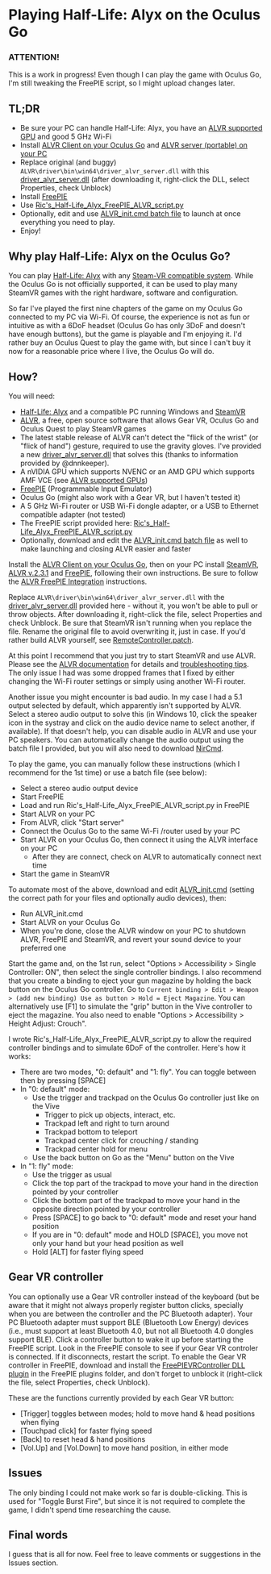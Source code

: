 # Playing Half-Life: Alyx on the Oculus Go

### ATTENTION!

This is a work in progress! Even though I can play the game with Oculus Go, I'm still tweaking the FreePIE script, so I might upload changes later.

## TL;DR

* Be sure your PC can handle Half-Life: Alyx,  you have an [ALVR supported GPU](https://github.com/polygraphene/ALVR/wiki/Supported-GPU) and good 5 GHz Wi-Fi
* Install [ALVR Client on your Oculus Go](https://alvr-dist.appspot.com/) and [ALVR server (portable) on your PC](https://github.com/polygraphene/ALVR/releases/tag/v2.3.1)
* Replace original (and buggy) `ALVR\driver\bin\win64\driver_alvr_server.dll` with this [driver_alvr_server.dll](https://github.com/AltoRetrato/Half-Life_Alyx_on_Oculus_Go/raw/master/driver_alvr_server.dll) (after downloading it, right-click the DLL, select Properties, check Unblock)
* Install [FreePIE](https://andersmalmgren.github.io/FreePIE/)
* Use [Ric's_Half-Life_Alyx_FreePIE_ALVR_script.py](https://raw.githubusercontent.com/AltoRetrato/Half-Life_Alyx_on_Oculus_Go/master/Ric's_Half-Life_Alyx_FreePIE_ALVR_script.py)
* Optionally, edit and use [ALVR_init.cmd batch file](https://raw.githubusercontent.com/AltoRetrato/Half-Life_Alyx_on_Oculus_Go/master/ALVR_init.cmd) to launch at once everything you need to play.
* Enjoy!

## Why play Half-Life: Alyx on the Oculus Go?

You can play [Half-Life: Alyx](https://www.half-life.com/en/alyx) with any [Steam-VR compatible system](https://www.half-life.com/en/alyx/vr). While the Oculus Go is not officially supported, it can be used to play many SteamVR games with the right hardware, software and configuration.

So far I've played the first nine chapters of the game on my Oculus Go connected to my PC via Wi-Fi. Of course, the experience is not as fun or intuitive as with a 6DoF headset (Oculus Go has only 3DoF and doesn't have enough buttons), but the game is playable and I'm enjoying it. I'd rather buy an Oculus Quest to play the game with, but since I can't buy it now for a reasonable price where I live, the Oculus Go will do.

## How?

You will need:
* [Half-Life: Alyx](https://store.steampowered.com/app/546560/HalfLife_Alyx/) and a compatible PC running Windows and [SteamVR](https://store.steampowered.com/app/250820/SteamVR/)
* [ALVR](https://github.com/polygraphene/ALVR/), a free, open source software that allows Gear VR, Oculus Go and Oculus Quest to play SteamVR games
* The latest stable release of ALVR can't detect the "flick of the wrist" (or "flick of hand") gesture, required to use the gravity gloves. I've provided a new [driver_alvr_server.dll](https://github.com/AltoRetrato/Half-Life_Alyx_on_Oculus_Go/raw/master/driver_alvr_server.dll) that solves this (thanks to information provided by @dnnkeeper).
* A nVIDIA GPU which supports NVENC or an AMD GPU which supports AMF VCE (see [ALVR supported GPUs](https://github.com/polygraphene/ALVR/wiki/Supported-GPU))
* [FreePIE](https://andersmalmgren.github.io/FreePIE/) (Programmable Input Emulator)
* Oculus Go (might also work with a Gear VR, but I haven't tested it)
* A 5 GHz Wi-Fi router or USB Wi-Fi dongle adapter, or a USB to Ethernet compatible adapter (not tested)
* The FreePIE script provided here: [Ric's_Half-Life_Alyx_FreePIE_ALVR_script.py](https://raw.githubusercontent.com/AltoRetrato/Half-Life_Alyx_on_Oculus_Go/master/Ric's_Half-Life_Alyx_FreePIE_ALVR_script.py)
* Optionally, download and edit the [ALVR_init.cmd batch file](https://raw.githubusercontent.com/AltoRetrato/Half-Life_Alyx_on_Oculus_Go/master/ALVR_init.cmd) as well to make launching and closing  ALVR easier and faster

Install the [ALVR Client on your Oculus Go](https://alvr-dist.appspot.com/), then on your PC install [SteamVR](https://store.steampowered.com/app/250820/SteamVR/), [ALVR v.2.3.1](https://github.com/polygraphene/ALVR/releases/tag/v2.3.1) and [FreePIE](https://andersmalmgren.github.io/FreePIE/), following their own instructions. Be sure to follow the [ALVR FreePIE Integration](https://github.com/polygraphene/ALVR/wiki/FreePIE-Integration) instructions.

Replace `ALVR\driver\bin\win64\driver_alvr_server.dll` with the [driver_alvr_server.dll](https://github.com/AltoRetrato/Half-Life_Alyx_on_Oculus_Go/raw/master/driver_alvr_server.dll) provided here - without it, you won't be able to pull or throw objects. After downloading it, right-click the file, select Properties and check Unblock. Be sure that SteamVR isn't running when you replace the file. Rename the original file to avoid overwriting it, just in case. If you'd rather build ALVR yourself, see [RemoteController.patch](RemoteController.patch).

At this point I recommend that you just try to start SteamVR and use ALVR. Please see the [ALVR documentation](https://github.com/polygraphene/ALVR/wiki) for details and [troubleshooting tips](https://github.com/polygraphene/ALVR/wiki/Troubleshooting). The only issue I had was some dropped frames that I fixed by either changing the Wi-Fi router settings or simply using another Wi-Fi router.

Another issue you might encounter is bad audio. In my case I had a 5.1 output selected by default, which apparently isn't supported by ALVR. Select a stereo audio output to solve this (in Windows 10, click the speaker icon in the systray and click on the audio device name to select another, if available). If that doesn't help, you can disable audio in ALVR and use your PC speakers. You can automatically change the audio output using the batch file I provided, but you will also need to download [NirCmd](https://www.nirsoft.net/utils/nircmd.html).

To play the game, you can manually follow these instructions (which I recommend for the 1st time) or use a batch file (see below):
* Select a stereo audio output device
* Start FreePIE
* Load and run Ric's_Half-Life_Alyx_FreePIE_ALVR_script.py in FreePIE
* Start ALVR on your PC
* From ALVR, click "Start server"
* Connect the Oculus Go to the same Wi-Fi /router used by your PC
* Start ALVR on your Oculus Go, then connect it using the ALVR interface on your PC
  * After they are connect, check on ALVR to automatically connect next time
* Start the game in SteamVR

To automate most of the above, download and edit [ALVR_init.cmd](https://raw.githubusercontent.com/AltoRetrato/Half-Life_Alyx_on_Oculus_Go/master/ALVR_init.cmd) (setting the correct path for your files and optionally audio devices), then:
* Run ALVR_init.cmd
* Start ALVR on your Oculus Go
* When you're done, close the ALVR window on your PC to shutdown ALVR, FreePIE and SteamVR, and revert your sound device to your preferred one

Start the game and, on the 1st run, select "Options > Accessibility > Single Controller: ON", then select the single controller bindings. I also recommend that you create a binding to eject your gun magazine by holding the back button on the Oculus Go controller. Go to `Current binding > Edit > Weapon > (add new binding) Use as button > Hold = Eject Magazine`. You can alternatively use [F1] to simulate the "grip" button in the Vive controller to eject the magazine. You also need to enable "Options > Accessibility > Height Adjust: Crouch".

I wrote Ric's_Half-Life_Alyx_FreePIE_ALVR_script.py to allow the required controller bindings and to simulate 6DoF of the controller. Here's how it works:
* There are two modes, "0: default" and "1: fly". You can toggle between then by pressing [SPACE]
* In "0: default" mode:
  * Use the trigger and trackpad on the Oculus Go controller just like on the Vive
    * Trigger to pick up objects, interact, etc.
    * Trackpad left and right to turn around
    * Trackpad bottom to teleport
    * Trackpad center click for crouching / standing
    * Trackpad center hold for menu
  * Use the back button on Go as the "Menu" button on the Vive
* In "1: fly" mode:
  * Use the trigger as usual
  * Click the top part of the trackpad to move your hand in the direction pointed by your controller
  * Click the bottom part of the trackpad to move your hand in the opposite direction pointed by your controller
  * Press [SPACE] to go back to "0: default" mode and reset your hand position
  * If you are in "0: default" mode and HOLD [SPACE], you move not only your hand but your head position as well
  * Hold [ALT] for faster flying speed

## Gear VR controller

You can optionally use a Gear VR controller instead of the keyboard (but be aware that it might not always properly register button clicks, specially when you are between the controller and the PC Bluetooth adapter). Your PC Bluetooth adapter must support BLE (Bluetooth Low Energy) devices (i.e., must support at least Bluetooth 4.0, but not all Bluetooth 4.0 dongles support BLE). Click a controller button to wake it up before starting the FreePIE script. Look in the FreePIE console to see if your Gear VR controler is connected. If it disconnects, restart the script. To enable the Gear VR controller in FreePIE, download and install the [FreePIEVRController DLL plugin](https://github.com/polygraphene/FreePIEVRController/releases) in the FreePIE plugins folder, and don't forget to unblock it (right-click the file, select Properties, check Unblock).

These are the functions currently provided by each Gear VR button:
* [Trigger] toggles between modes; hold to move hand & head positions when flying
* [Touchpad click] for faster flying speed
* [Back] to reset head & hand positions
* [Vol.Up] and [Vol.Down] to move hand position, in either mode

## Issues

The only binding I could not make work so far is double-clicking. This is used for "Toggle Burst Fire", but since it is not required to complete the game, I didn't spend time researching the cause.

## Final words

I guess that is all for now. Feel free to leave comments or suggestions in the Issues section.
